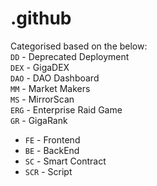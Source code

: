 # .github

Categorised based on the below:<br>
`DD` - Deprecated Deployment<br>
`DEX` - GigaDEX<br>
`DAO` - DAO Dashboard<br>
`MM` - Market Makers<br>
`MS` - MirrorScan<br>
`ERG` - Enterprise Raid Game<br>
`GR` - GigaRank<br>
  - `FE` - Frontend<br>
  - `BE` - BackEnd<br>
  - `SC` - Smart Contract<br>
  - `SCR` - Script<br>
